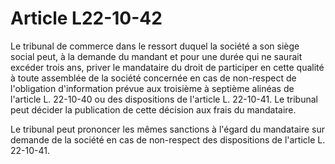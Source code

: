 # Article L22-10-42

Le tribunal de commerce dans le ressort duquel la société a son siège social peut, à la demande du mandant et pour une durée qui ne saurait excéder trois ans, priver le mandataire du droit de participer en cette qualité à toute assemblée de la société concernée en cas de non-respect de l'obligation d'information prévue aux troisième à septième alinéas de l'article L. 22-10-40 ou des dispositions de l'article L. 22-10-41. Le tribunal peut décider la publication de cette décision aux frais du mandataire.

Le tribunal peut prononcer les mêmes sanctions à l'égard du mandataire sur demande de la société en cas de non-respect des dispositions de l'article L. 22-10-41.
